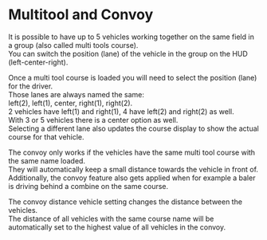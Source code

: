 # Multitool and Convoy  
It is possible to have up to 5 vehicles working together on the same field in a group (also called multi tools course).  
You can switch the position (lane) of the vehicle in the group on the HUD (left-center-right).  


  
Once a multi tool course is loaded you will need to select the position (lane) for the driver.  
Those lanes are always named the same:  
left(2), left(1), center, right(1), right(2).  
2 vehicles have left(1) and right(1), 4 have left(2) and right(2) as well.  
With 3 or 5 vehicles there is a center option as well.  
Selecting a different lane also updates the course display to show the actual course for that vehicle.  


  
The convoy only works if the vehicles have the same multi tool course with the same name loaded.  
They will automatically keep a small distance towards the vehicle in front of.  
Additionally, the convoy feature also gets applied when for example a baler is driving behind a combine on the same course.  


  
The convoy distance vehicle setting changes the distance between the vehicles.  
The distance of all vehicles with the same course name will be automatically set to the highest value of all vehicles in the convoy.  


